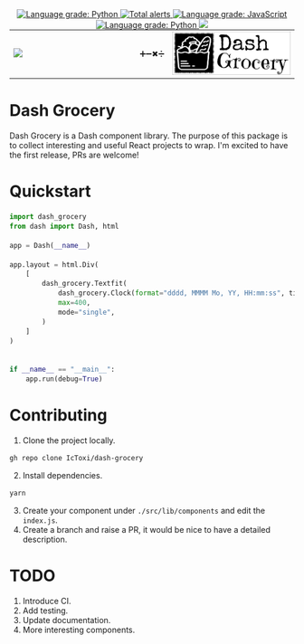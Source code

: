 

<center>
  <a href="https://pypi.org/project/dash-grocery/">
    <img alt="Language grade: Python" src="https://img.shields.io/pypi/v/dash-grocery.svg" />
  </a>
  <a href="https://lgtm.com/projects/g/IcToxi/dash-grocery/alerts/">
    <img alt="Total alerts" src="https://img.shields.io/lgtm/alerts/g/IcToxi/dash-grocery.svg?logo=lgtm&logoWidth=18" />
  </a>
  <a href="https://lgtm.com/projects/g/IcToxi/dash-grocery/context:javascript">
    <img alt="Language grade: JavaScript" src="https://img.shields.io/lgtm/grade/javascript/g/IcToxi/dash-grocery.svg?logo=lgtm&logoWidth=18" />
  </a>
  <a href="https://lgtm.com/projects/g/IcToxi/dash-grocery/context:python">
    <img alt="Language grade: Python" src="https://img.shields.io/lgtm/grade/python/g/IcToxi/dash-grocery.svg?logo=lgtm&logoWidth=18" />
  </a>
  <a href="https://github.com/IcToxi/dash-grocery/actions/workflows/codeql-analysis.yml">
    <img src="https://github.com/IcToxi/dash-grocery/actions/workflows/codeql-analysis.yml/badge.svg" />
  </a>
</center>

<table style="margin: auto; table-layout: fixed;">
  <tr>
    <td width="45%">
      <a href="https://dash.plotly.com/">
        <img src="https://cdn.rawgit.com/plotly/dash-docs/b1178b4e/images/dash-logo-stripe.svg?sanitize=true">
      </a>
    </td>
    <td align="center">
      <span>➕➖✖➗</span>
    </td>
    <td width="45%">
      <a href="https://github.com/IcToxi/dash-grocery">
        <img src='https://raw.githubusercontent.com/IcToxi/dash-grocery/main/logo.png' />
      </a>
    </td>
  </tr>
</table>



# Dash Grocery

Dash Grocery is a Dash component library. The purpose of this package is to collect interesting and useful React projects to wrap. I'm excited to have the first release, PRs are welcome!

# Quickstart

```python
import dash_grocery
from dash import Dash, html

app = Dash(__name__)

app.layout = html.Div(
    [
        dash_grocery.Textfit(
            dash_grocery.Clock(format="dddd, MMMM Mo, YY, HH:mm:ss", ticking=True),
            max=400,
            mode="single",
        )
    ]
)


if __name__ == "__main__":
    app.run(debug=True)
```

# Contributing
1. Clone the project locally.
```bash
gh repo clone IcToxi/dash-grocery
```
2. Install dependencies.
```bash
yarn
```
3. Create your component under `./src/lib/components` and edit the `index.js`.
4. Create a branch and raise a PR, it would be nice to have a detailed description.
   
# TODO
1. Introduce CI.
2. Add testing.
3. Update documentation.
4. More interesting components.
